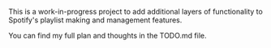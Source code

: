This is a work-in-progress project to add additional layers of functionality to Spotify's playlist making and management features. 

You can find my full plan and thoughts in the TODO.md file.
